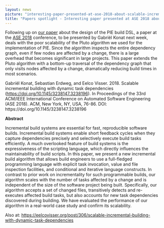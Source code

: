 ```yaml
---
layout: news
picture: "interesting-paper-presented-at-ase-2018-about-scalable-incremental-building-with-dynamic-task-dependencies.png"
title: "Papers spotlight - Interesting paper presented at ASE 2018 about scalable incremental building with dynamic task dependencies"
---
```


<p>Following up on <a href="https://eelcovisser.org/post/305/pie%3A-a-domain-specific-language-for-interactive-software-development-pipelines">our paper</a> about the design of the PIE build DSL, a paper at the <a href="http://www.ase2018.com/">ASE 2018</a> conference, to be presented by Gabri&euml;l Konat next week, deals with the poor scalability of the Pluto algorithm we used for the implementation of PIE. Since the algorithm inspects the entire dependency graph, even if few nodes are affected by a change, there is a large overhead that becomes significant in large projects. This paper extends the Pluto algorithm with a bottom-up traversal of the dependency graph that only visits nodes affected by a change, dramatically reducing build times in most scenarios.</p>

<p>Gabri&euml;l Konat, Sebastian Erdweg, and Eelco Visser. 2018. Scalable incremental building with dynamic task dependencies (<a href="https://doi.org/10.1145/3238147.3238196">https://doi.org/10.1145/3238147.3238196</a>). In Proceedings of the 33rd ACM/IEEE International Conference on Automated Software Engineering (ASE 2018). ACM, New York, NY, USA, 76-86. DOI: https://doi.org/10.1145/3238147.3238196</p>

<p><strong>Abstract</strong></p>

<p>Incremental build systems are essential for fast, reproducible software builds. Incremental build systems enable short feedback cycles when they capture dependencies precisely and selectively execute build tasks efficiently. A much overlooked feature of build systems is the expressiveness of the scripting language, which directly influences the maintainability of build scripts. In this paper, we present a new incremental build algorithm that allows build engineers to use a full-fledged programming language with explicit task invocation, value and file inspection facilities, and conditional and iterative language constructs. In contrast to prior work on incrementality for such programmable builds, our algorithm scales with the number of tasks affected by a change and is independent of the size of the software project being built. Specifically, our algorithm accepts a set of changed files, transitively detects and re-executes affected build tasks, but also accounts for new task dependencies discovered during building. We have evaluated the performance of our algorithm in a real-world case study and confirm its scalability.</p>

<p>Also at: <a href="https://eelcovisser.org/post/306/scalable-incremental-building-with-dynamic-task-dependencies">https://eelcovisser.org/post/306/scalable-incremental-building-with-dynamic-task-dependencies</a>&nbsp;</p>

		